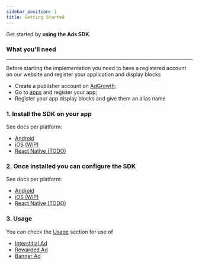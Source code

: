 ```yaml
---
sidebar_position: 1
title: Getting Started
---
```


Get started by **using the Ads SDK**.

### What you'll need

---

Before starting the implementation you need to have a registered account on our website and register your application and display blocks

- Create a publisher account on [AdGrowth](https://adserver.adgrowth.com);
- Go to [apps](https://adserver.adgrowth.com/mfe-apps/apps) and register your app;
- Register your app display blocks and give them an alias name

### 1. Install the SDK on your app

See docs per platform:

- [Android](../getting_started/installation/android)
- [iOS (WIP)](../getting_started/installation/ios)
- [React Native (TODO)](../getting_started/installation/react_native)

### 2. Once installed you can configure the SDK

See docs per platform:

- [Android](../getting_started/configuration/android)
- [iOS (WIP)](../getting_started/configuration/ios)
- [React Native (TODO)](../getting_started/configuration/react_native)

### 3. Usage

You can check the [Usage](../usage) section for use of

- [Interstitial Ad](../category/interstitial)
- [Rewarded Ad](../category/rewarded)
- [Banner Ad](../category/banner)
